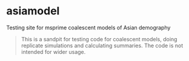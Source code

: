 # asiamodel

Testing site for msprime coalescent models of Asian demography

> This is a sandpit for testing code for coalescent models, doing replicate simulations and calculating summaries.
> The code is not intended for wider usage.
